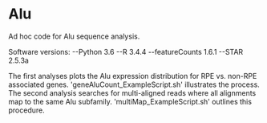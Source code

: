 # Alu
Ad hoc code for Alu sequence analysis. 

Software versions:
--Python 3.6
--R 3.4.4
--featureCounts 1.6.1
--STAR 2.5.3a

The first analyses plots the Alu expression distribution for RPE vs. non-RPE associated genes. 'geneAluCount_ExampleScript.sh' illustrates the process. The second analysis searches for multi-aligned reads where all alignments map to the same Alu subfamily. 'multiMap_ExampleScript.sh' outlines this procedure. 
